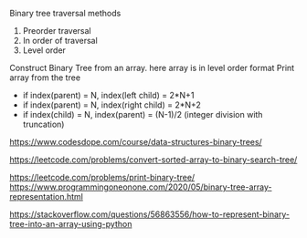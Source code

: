 

Binary tree traversal methods
1. Preorder traversal
2. In order of traversal
3. Level order

Construct Binary Tree from an array. here array is in level order format 
Print array from the tree

* if index(parent) = N, index(left child) = 2*N+1
* if index(parent) = N, index(right child) = 2*N+2
* if index(child) = N, index(parent) = (N-1)/2 (integer division with truncation)


https://www.codesdope.com/course/data-structures-binary-trees/

https://leetcode.com/problems/convert-sorted-array-to-binary-search-tree/

https://leetcode.com/problems/print-binary-tree/
https://www.programmingoneonone.com/2020/05/binary-tree-array-representation.html

https://stackoverflow.com/questions/56863556/how-to-represent-binary-tree-into-an-array-using-python